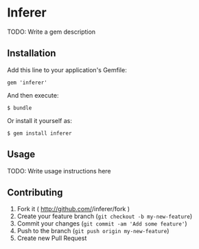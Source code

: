 # Inferer

TODO: Write a gem description

## Installation

Add this line to your application's Gemfile:

    gem 'inferer'

And then execute:

    $ bundle

Or install it yourself as:

    $ gem install inferer

## Usage

TODO: Write usage instructions here

## Contributing

1. Fork it ( http://github.com/<my-github-username>/inferer/fork )
2. Create your feature branch (`git checkout -b my-new-feature`)
3. Commit your changes (`git commit -am 'Add some feature'`)
4. Push to the branch (`git push origin my-new-feature`)
5. Create new Pull Request
